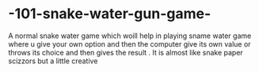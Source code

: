 # -101-snake-water-gun-game-
A normal snake water game which woill help in playing sname water game where u give your own option and then the computer give its own value or throws its choice and then gives  the result . It is almost like snake paper scizzors but a little creative
